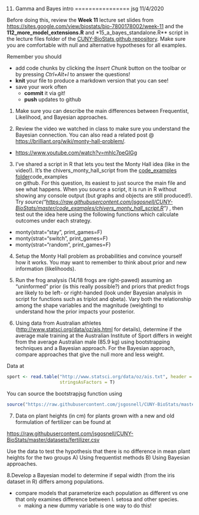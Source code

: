 11. Gamma and Bayes intro
================
jsg
11/4/2020

Before doing this, review the **Week 11** lecture set slides from
<https://sites.google.com/view/biostats/bio-7800178002/week-11> and the
**112_more_model_extensions.R** and \*15_a\_bayes_standalone.R\*\*
script in the lecture files folder of the [CUNY-BioStats github
repository](https://github.com/jsgosnell/CUNY-BioStats). Make sure you
are comfortable with null and alternative hypotheses for all examples.

Remember you should

-   add code chunks by clicking the *Insert Chunk* button on the toolbar
    or by pressing *Ctrl+Alt+I* to answer the questions!
-   **knit** your file to produce a markdown version that you can see!
-   save your work often
    -   **commit** it via git!
    -   **push** updates to github

1.  Make sure you can describe the main differences between Frequentist,
    Likelihood, and Bayesian approaches.

2.  Review the video we watched in class to make sure you understand the
    Bayesian connection. You can also read a related post @
    <https://brilliant.org/wiki/monty-hall-problem/>.

-   <https://www.youtube.com/watch?v=mhlc7peGlGg>

3.  I’ve shared a script in R that lets you test the Monty Hall idea
    (like in the video!). It’s the chivers_monty_hall_script from the
    [code_examples
    folder](https://github.com/jsgosnell/CUNY-BioStats/tree/master/code_examples)code_examples  
    on github. For this question, its easiest to just source the main
    file and see what happens. When you source a script, it is run in R
    without showing any console output (but graphs and objects are still
    produced!). Try
    *source(“<https://raw.githubusercontent.com/jsgosnell/CUNY-BioStats/master/code_examples/chivers_monty_hall_script.R>”)*
    , then test out the idea here using the following functions which
    calculate outcomes under each strategy.

-   monty(strat=“stay”, print_games=F)
-   monty(strat=“switch”, print_games=F)
-   monty(strat=“random”, print_games=F)

4.  Setup the Monty Hall problem as probabilities and convince yourself
    how it works. You may want to remember to think about prior and new
    information (likelihoods).

5.  Run the frog analysis (14/18 frogs are right-pawed) assuming an
    “uninformed” prior (is this really possible?) and priors that
    predict frogs are likely to be left- or right-handed (look under
    Bayesian analysis in script for functions such as triplot and
    qbeta). Vary both the relationship among the shape variables and the
    magnitude (weighting) to understand how the prior impacts your
    posterior.

6.  Using data from Australian athletes
    (<http://www.statsci.org/data/oz/ais.html> for details), determine
    if the average male training at the Australian Institute of Sport
    differs in weight from the average Australian male (85.9 kg) using
    bootstrapping techniques and a Bayesian approach. For the Bayesian
    approach, compare approaches that give the null more and less
    weight.

Data at

``` r
sport <- read.table("http://www.statsci.org/data/oz/ais.txt", header = T, 
                    stringsAsFactors = T)
```

You can source the bootstrapjsg function using

``` r
source("https://raw.githubusercontent.com/jsgosnell/CUNY-BioStats/master/code_examples/bootstrapjsg.R")
```

7.  Data on plant heights (in cm) for plants grown with a new and old
    formulation of fertilizer can be found at

<https://raw.githubusercontent.com/jsgosnell/CUNY-BioStats/master/datasets/fertilizer.csv>

Use the data to test the hypothesis that there is no difference in mean
plant heights for the two groups A) Using frequentist methods B) Using
Bayesian approaches.

8.Develop a Bayesian model to determine if sepal width (from the iris
dataset in R) differs among populations.

-   compare models that parameterize each population as different vs one
    that only examines difference between I. setosa and other species.
    -   making a new dummy variable is one way to do this!
